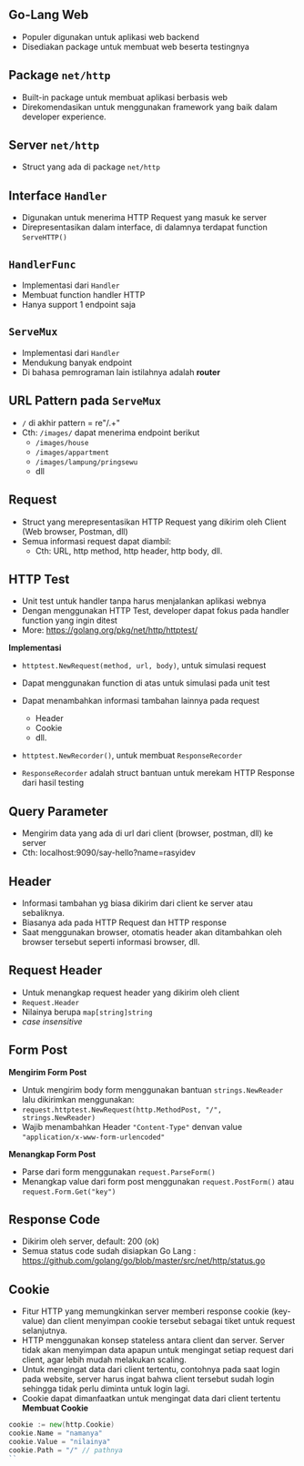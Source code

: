 ## Go-Lang Web
- Populer digunakan untuk aplikasi web backend
- Disediakan package untuk membuat web beserta testingnya

## Package `net/http`
- Built-in package untuk membuat aplikasi berbasis web
- Direkomendasikan untuk menggunakan framework yang baik dalam developer experience.

## Server `net/http`
- Struct yang ada di package `net/http`

## Interface `Handler`
- Digunakan untuk menerima HTTP Request yang masuk ke server
- Direpresentasikan dalam interface, di dalamnya terdapat function `ServeHTTP()`

## `HandlerFunc`
- Implementasi dari `Handler`
- Membuat function handler HTTP
- Hanya support 1 endpoint saja

## `ServeMux`
- Implementasi dari `Handler`
- Mendukung banyak endpoint
- Di bahasa pemrograman lain istilahnya adalah **router**

## URL Pattern pada `ServeMux`
- `/` di akhir pattern = re"/.+"
- Cth: `/images/` dapat menerima endpoint berikut
  - `/images/house`
  - `/images/appartment`
  - `/images/lampung/pringsewu`
  - dll

## Request
- Struct yang merepresentasikan HTTP Request yang dikirim oleh Client (Web browser, Postman, dll)
- Semua informasi request dapat diambil:
  - Cth: URL, http method, http header, http body, dll.


## HTTP Test
- Unit test untuk handler tanpa harus menjalankan aplikasi webnya
- Dengan menggunakan HTTP Test, developer dapat fokus pada handler function yang ingin ditest
- More: https://golang.org/pkg/net/http/httptest/

**Implementasi**
- `httptest.NewRequest(method, url, body)`, untuk simulasi request
- Dapat menggunakan function di atas untuk simulasi pada unit test
- Dapat menambahkan informasi tambahan lainnya pada request
  - Header
  - Cookie
  - dll.

- `httptest.NewRecorder()`, untuk membuat `ResponseRecorder`
- `ResponseRecorder` adalah struct bantuan untuk merekam HTTP Response dari hasil testing

## Query Parameter
- Mengirim data yang ada di url dari client (browser, postman, dll) ke server 
- Cth: localhost:9090/say-hello?name=rasyidev

## Header
- Informasi tambahan yg biasa dikirim dari client ke server atau sebaliknya.
- Biasanya ada pada HTTP Request dan HTTP response
- Saat menggunakan browser, otomatis header akan ditambahkan oleh browser tersebut seperti informasi browser, dll.

## Request Header
- Untuk menangkap request header yang dikirim oleh client
- `Request.Header`
- Nilainya berupa `map[string]string`
- _case insensitive_

## Form Post
**Mengirim Form Post**
- Untuk mengirim body form menggunakan bantuan `strings.NewReader` lalu dikirimkan menggunakan:
- `request.httptest.NewRequest(http.MethodPost, "/", strings.NewReader)`
- Wajib menambahkan Header `"Content-Type"` denvan value `"application/x-www-form-urlencoded"`

**Menangkap Form Post**
- Parse dari form menggunakan `request.ParseForm()`
- Menangkap value dari form post menggunakan `request.PostForm()` atau `request.Form.Get("key")`

## Response Code
- Dikirim oleh server, default: 200 (ok)
- Semua status code sudah disiapkan Go Lang : https://github.com/golang/go/blob/master/src/net/http/status.go

## Cookie
- Fitur HTTP yang memungkinkan server memberi response cookie (key-value) dan client menyimpan cookie tersebut sebagai tiket untuk request selanjutnya.
- HTTP menggunakan konsep stateless antara client dan server. Server tidak akan menyimpan data apapun untuk mengingat setiap request dari client, agar lebih mudah melakukan scaling.
- Untuk mengingat data dari client tertentu, contohnya pada saat login pada website, server harus ingat bahwa client tersebut sudah login sehingga tidak perlu diminta untuk login lagi.
- Cookie dapat dimanfaatkan untuk mengingat data dari client tertentu
**Membuat Cookie**
```go
cookie := new(http.Cookie)
cookie.Name = "namanya"
cookie.Value = "nilainya"
cookie.Path = "/" // pathnya
``